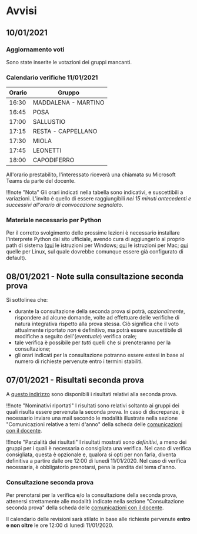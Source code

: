 # Avvisi

## 10/01/2021

### Aggiornamento voti

Sono state inserite le votazioni dei gruppi mancanti.

### Calendario verifiche 11/01/2021

| Orario | Gruppo              |
| ------ | ------              |
| 16:30  | MADDALENA - MARTINO |
| 16:45  | POSA                |
| 17:00  | SALLUSTIO           |
| 17:15  | RESTA - CAPPELLANO  |
| 17:30  | MIOLA               |
| 17:45  | LEONETTI            |
| 18:00  | CAPODIFERRO         |

All'orario prestabilito, l'interessato riceverà una chiamata su Microsoft Teams da parte del docente.

!!!note "Nota"
	Gli orari indicati nella tabella sono indicativi, e suscettibili a variazioni. L'invito è quello di essere raggiungibili *nei 15 minuti antecedenti e successivi all'orario di convocazione segnalato*.

### Materiale necessario per Python

Per il corretto svolgimento delle prossime lezioni è necessario installare l'interprete Python dal sito ufficiale, avendo cura di aggiungerlo al proprio path di sistema ([qui](https://docs.python.org/3/using/windows.html) le istruzioni per Windows; [qui](https://docs.python.org/3/using/mac.html) le istruzioni per Mac; [qui](https://docs.python.org/3/using/unix.html#on-linux) quelle per Linux, sul quale dovrebbe comunque essere già configurato di default).

## 08/01/2021 - Note sulla consultazione seconda prova

Si sottolinea che:

* durante la consultazione della seconda prova si potrà, *opzionalmente*, rispondere ad alcune domande, volte ad effettuare delle verifiche di natura integrativa rispetto alla prova stessa. Ciò significa che il voto attualmente riportato *non* è definitivo, ma potrà essere suscettibile di modifiche a seguito dell'(*eventuale*) verifica orale;
* tale verifica è possibile per *tutti* quelli che si prenoteranno per la consultazione;
* gli orari indicati per la consultazione potranno essere estesi in base al numero di richieste pervenute entro i termini stabiliti.

## 07/01/2021 - Risultati seconda prova

A [questo indirizzo](./01_esami/tema_anno/2020-2021/documenti/risultato_seconda_prova.pdf) sono disponibili i risultati relativi alla seconda prova.

!!!note "Nominativi riportati"
	I risultati sono relativi soltanto ai gruppi dei quali risulta essere pervenuta la seconda prova. In caso di discrepanze, è necessario inviare una mail secondo le modalità illustrate nella sezione "Comunicazioni relative a temi d'anno" della scheda delle [comunicazioni con il docente](./comunicazioni.md#comunicazioni-relative-a-temi-danno).

!!!note "Parzialità dei risultati"
	I risultati mostrati sono *definitivi*, a meno dei gruppi per i quali è necessaria o consigliata una verifica. Nel caso di verifica consigliata, questa è opzionale e, qualora si opti per non farla, diventa definitiva a partire dalle ore 12:00 di lunedì 11/01/2020. Nel caso di verifica necessaria, è obbligatorio prenotarsi, pena la perdita del tema d'anno.

### Consultazione seconda prova

Per prenotarsi per la verifica e/o la consultazione della seconda prova, attenersi strettamente alle modalità indicate nella sezione "Consultazione seconda prova" della scheda delle [comunicazioni con il docente](./comunicazioni.md#consultazione-seconda-prova).

Il calendario delle revisioni sarà stilato in base alle richieste pervenute **entro e non oltre** le ore 12:00 di lunedì 11/01/2020.
